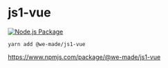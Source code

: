 # js1-vue

[![Node.js Package](https://github.com/wemadefree/js1-vue/actions/workflows/npm-publish.yml/badge.svg?branch=main)](https://github.com/wemadefree/js1-vue/actions/workflows/npm-publish.yml)

```
yarn add @we-made/js1-vue
```

https://www.npmjs.com/package/@we-made/js1-vue
